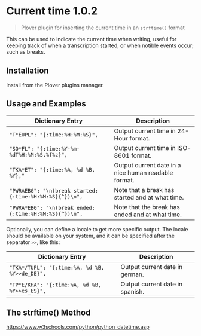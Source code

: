 # Current time 1.0.2

> Plover plugin for inserting the current time in an `strftime()` format

This can be used to indicate the current time when writing, useful for keeping track of when a transcription started, or when notible events occur; such as breaks.

## Installation

Install from the Plover plugins manager.

## Usage and Examples

| Dictionary Entry | Description |
| ---- | ---- |
| `"T*EUPL": "{:time:%H:%M:%S}",` | Output current time in 24-Hour format. | 
| `"SO*FL": "{:time:%Y-%m-%dT%H:%M:%S.%f%z}",` | Output current time in ISO-8601 format. | 
| `"TKA*ET": "{:time:%A, %d %B, %Y},"` | Output current date in a nice human readable format. |
| `"PWRAEBG": "\n(break started: {:time:%H:%M:%S}{^})\n",` | Note that a break has started and at what time. |
| `"PWRA*EBG": "\n(break ended: {:time:%H:%M:%S}{^})\n",` | Note that the break has ended and at what time. |

Optionally, you can define a locale to get more specific output. The locale should be available on your system, and it can be specified after the separator `>>`, like this:

| Dictionary Entry | Description |
| ---- | ---- |
| `"TKA*/TUPL": "{:time:%A, %d %B, %Y>>de_DE}",` | Output current date in german. | 
| `"TP*E/KHA": "{:time:%A, %d %B, %Y>>es_ES}",` | Output current date in spanish. | 


## The strftime() Method

https://www.w3schools.com/python/python_datetime.asp